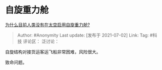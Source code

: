 # 自旋重力舱
[为什么目前人类没有在太空启用自旋重力舱?](https://www.zhihu.com/question/393984351/answer/1973552488)

> Author: #Anonymity
> Last update: [发布于 2021-07-02]
> Link:
> Tag: #科技
> 评论区：
> 泛讨论：

自旋结构对接货运客运飞船非常困难，风险很大。

致命问题。

